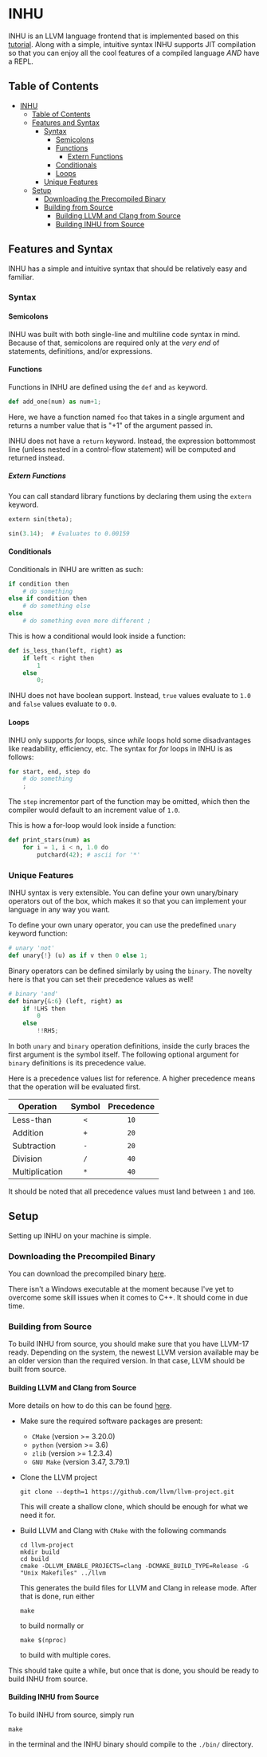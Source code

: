 # INHU

INHU is an LLVM language frontend that is implemented based on this [tutorial](https://llvm.org/docs/tutorial/MyFirstLanguageFrontend/index.html). Along with a simple, intuitive syntax INHU supports JIT compilation so that you can enjoy all the cool features of a compiled language *AND* have a REPL.

## Table of Contents

- [INHU](#inhu)
  - [Table of Contents](#table-of-contents)
  - [Features and Syntax](#features-and-syntax)
    - [Syntax](#syntax)
      - [Semicolons](#semicolons)
      - [Functions](#functions)
        - [Extern Functions](#extern-functions)
      - [Conditionals](#conditionals)
      - [Loops](#loops)
    - [Unique Features](#unique-features)
  - [Setup](#setup)
    - [Downloading the Precompiled Binary](#downloading-the-precompiled-binary)
    - [Building from Source](#building-from-source)
      - [Building LLVM and Clang from Source](#building-llvm-and-clang-from-source)
      - [Building INHU from Source](#building-inhu-from-source)

## Features and Syntax

INHU has a simple and intuitive syntax that should be relatively easy and familiar.

### Syntax

#### Semicolons

INHU was built with both single-line and multiline code syntax in mind. Because of that, semicolons are required only at the *very end* of statements, definitions, and/or expressions.

#### Functions

Functions in INHU are defined using the `def` and `as` keyword.

```python
def add_one(num) as num+1;
```

Here, we have a function named `foo` that takes in a single argument and returns a number value that is "+1" of the argument passed in.

INHU does not have a `return` keyword. Instead, the expression bottommost line (unless nested in a control-flow statement) will be computed and returned instead.

##### Extern Functions

You can call standard library functions by declaring them using the `extern` keyword.

```python
extern sin(theta);

sin(3.14);  # Evaluates to 0.00159
```

#### Conditionals

Conditionals in INHU are written as such:

```python
if condition then
    # do something
else if condition then
    # do something else
else
    # do something even more different ;
```

This is how a conditional would look inside a function:

```python
def is_less_than(left, right) as
    if left < right then
        1
    else
        0;
```

INHU does not have boolean support. Instead, `true` values evaluate to `1.0` and `false` values evaluate to `0.0`.

#### Loops

INHU only supports *for* loops, since *while* loops hold some disadvantages like readability, efficiency, etc. The syntax for *for* loops in INHU is as follows:

```python
for start, end, step do
    # do something
    ;
```

The `step` incrementor part of the function may be omitted, which then the compiler would default to an increment value of  `1.0`.

This is how a for-loop would look inside a function:

```python
def print_stars(num) as
    for i = 1, i < n, 1.0 do
        putchard(42); # ascii for '*'
```

### Unique Features

INHU syntax is very extensible. You can define your own unary/binary operators out of the box, which makes it so that you can implement your language in any way you want.

To define your own unary operator, you can use the predefined `unary` keyword function:

```python
# unary 'not'
def unary{!} (u) as if v then 0 else 1;
```

Binary operators can be defined similarly by using the `binary`. The novelty here is that you can set their precedence values as well!

```python
# binary 'and' 
def binary{&:6} (left, right) as
    if !LHS then
        0
    else
        !!RHS;
```

In both `unary` and `binary` operation definitions, inside the curly braces the first argument is the symbol itself. The following optional argument for `binary` definitions is its precedence value.

Here is a precedence values list for reference. A higher precedence means that the operation will be evaluated first.

| Operation | Symbol | Precedence |
| --- | :---: | :---: |
| Less-than | `<` | `10` |
| Addition | `+` | `20` |
| Subtraction | `-` | `20` |
| Division | `/` | `40` |
| Multiplication | `*` | `40` |

It should be noted that all precedence values must land between `1` and `100`.

## Setup

Setting up INHU on your machine is simple.

### Downloading the Precompiled Binary

You can download the precompiled binary [here](https://raw.githubusercontent.com/molee1354/inhu/master/bin/inhu).

There isn't a Windows executable at the moment because I've yet to overcome some skill issues when it comes to C++. It should come in due time.

### Building from Source

To build INHU from source, you should make sure that you have LLVM-17 ready. Depending on the system, the newest LLVM version available may be an older version than the required version. In that case, LLVM should be built from source.

#### Building LLVM and Clang from Source

More details on how to do this can be found [here](https://clang.llvm.org/get_started.html).

- Make sure the required software packages are present:
  - `CMake` (version >= 3.20.0)
  - `python` (version >= 3.6)
  - `zlib` (version >= 1.2.3.4)
  - `GNU Make` (version 3.47, 3.79.1)
- Clone the LLVM project

    ```shell
    git clone --depth=1 https://github.com/llvm/llvm-project.git 
    ```

    This will create a shallow clone, which should be enough for what we need it for.
- Build LLVM and Clang with `CMake` with the following commands

    ```shell
    cd llvm-project
    mkdir build
    cd build
    cmake -DLLVM_ENABLE_PROJECTS=clang -DCMAKE_BUILD_TYPE=Release -G "Unix Makefiles" ../llvm
    ```
  
    This generates the build files for LLVM and Clang in release mode. After that is done, run either

    ```shell
    make
    ```

    to build normally or

    ```shell
    make $(nproc)
    ```

    to build with multiple cores.

This should take quite a while, but once that is done, you should be ready to build INHU from source.

#### Building INHU from Source

To build INHU from source, simply run

```shell
make
```

in the terminal and the INHU binary should compile to the `./bin/` directory.
